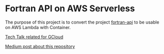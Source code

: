 # Fortran API on AWS Serverless

The purpose of this project is to convert the project [fortran-api](https://github.com/paolomainardi/fortran-api) to be usable on AWS Lambda with Container.

[Tech Talk related for GCloud](https://www.youtube.com/watch?v=bMByfmHWzHk)

[Medium post about this repository](https://emanuelrusso93.medium.com/aws-lambda-container-runtime-pro-e-contro-5d1fd40bcfef)
